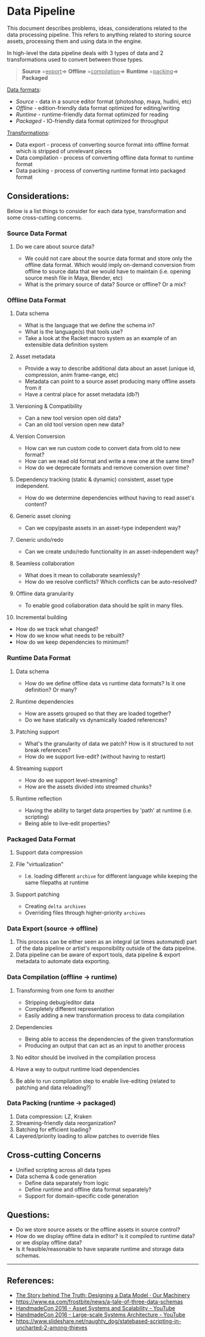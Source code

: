 # Data Pipeline

This document describes problems, ideas, considerations related to the data processing pipeline. This refers to anything related to storing source assets, processing them and using data in the engine. 

In high-level the data pipeline deals with 3 types of data and 2 transformations used to convert between those types.

> **Source** =<u>export</u>=> **Offline** =<u>compilation</u>=> **Runtime** =<u>packing</u>=> **Packaged**

<u>Data formats</u>:

- *Source* - data in a source editor format (photoshop, maya, hudini, etc)
- *Offline* - edition-friendly data format optimized for editing/writing
- *Runtime* - runtime-friendly data format optimized for reading
- *Packaged* - IO-friendly data format optimized for throughput

<u>Transformations</u>:

- Data export - process of converting source format into offline format which is stripped of unrelevant pieces
- Data compilation - process of converting offline data format to runtime format
- Data packing - process of converting runtime format into packaged format

## Considerations:

Below is a list things to consider for each data type, transformation and some cross-cutting concerns.

### Source Data Format

1. Do we care about source data?

   - We could not care about the source data format and store only the offline data format. Which would imply on-demand conversion from offline to source data that we would have to maintain (i.e. opening source mesh file in Maya, Blender, etc)
   - What is the primary source of data? Source or offline? Or a mix?

### Offline Data Format

1. Data schema

   - What is the language that we define the schema in?
   - What is the language(s) that tools use?
   - Take a look at the Racket macro system as an example of an extensible data definition system

2. Asset metadata

   - Provide a way to describe additional data about an asset (unique id, compression, anim frame-range, etc)
   - Metadata can point to a source asset producing many offline assets from it
   - Have a central place for asset metadata (db?)

3. Versioning & Compatibility

   - Can a new tool version open old data?
   - Can an old tool version open new data?

4. Version Conversion

   - How can we run custom code to convert data from old to new format?
   - How can we read old format and write a new one at the same time?
   - How do we deprecate formats and remove conversion over time?

5. Dependency tracking (static & dynamic) consistent, asset type independent.

   - How do we determine dependencies without having to read asset's content?

6. Generic asset cloning

   - Can we copy/paste assets in an asset-type independent way?

7. Generic undo/redo

   - Can we create undo/redo functionality in an asset-independent way?

8. Seamless collaboration

   - What does it mean to collaborate seamlessly?
   - How do we resolve conflicts? Which conflicts can be auto-resolved?

9. Offline data granularity

   - To enable good collaboration data should be split in many files.

10. Incremental building

   - How do we track what changed?
   - How do we know what needs to be rebuilt?
   - How do we keep dependencies to minimum?

### Runtime Data Format

1. Data schema

   - How do we define offline data vs runtime data formats? Is it one definition? Or many?

2. Runtime dependencies

   - How are assets grouped so that they are loaded together?
   - Do we have statically vs dynamically loaded references?

3. Patching support

   - What's the granularity of data we patch? How is it structured to not break references?
   - How do we support live-edit? (without having to restart)

4. Streaming support

   - How do we support level-streaming?
   - How are the assets divided into streamed chunks?

5. Runtime reflection

   - Having the ability to target data properties by 'path' at runtime (i.e. scripting)
   - Being able to live-edit properties?

### Packaged Data Format

1. Support data compression
2. File "virtualization"

   - I.e. loading different `archive` for different language while keeping the same filepaths at runtime

3. Support patching

   - Creating `delta archives`
   - Overriding files through higher-priority `archives`

### Data Export (source -> offline)

1. This process can be either seen as an integral (at times automated) part of the data pipeline or artist's responsibility outside of the data pipeline.
2. Data pipeline can be aware of export tools, data pipeline & export metadata to automate data exporting.

### Data Compilation (offline -> runtime)

1. Transforming from one form to another

   - Stripping debug/editor data
   - Completely different representation 
   - Easily adding a new transformation process to data compilation

2. Dependencies

   - Being able to access the dependencies of the given transformation
   - Producing an output that can act as an input to another process

3. No editor should be involved in the compilation process

4. Have a way to output runtime load dependencies

5. Be able to run compilation step to enable live-editing (related to patching and data reloading?)

### Data Packing (runtime -> packaged)

1. Data compression: LZ, Kraken
2. Streaming-friendly data reorganization?
3. Batching for efficient loading?
4. Layered/priority loading to allow patches to override files

## Cross-cutting Concerns

- Unified scripting across all data types
- Data schema & code generation
  - Define data separately from logic
  - Define runtime and offline data format separately?
  - Support for domain-specific code generation

## Questions:

- Do we store source assets or the offline assets in source control?
- How do we display offline data in editor? is it compiled to runtime data? or we display offline data?
- Is it feasible/reasonable to have separate runtime and storage data schemas.





------



## References:
- [The Story behind The Truth: Designing a Data Model · Our Machinery](https://ourmachinery.com/post/the-story-behind-the-truth-designing-a-data-model/)
- https://www.ea.com/frostbite/news/a-tale-of-three-data-schemas
- [HandmadeCon 2016 - Asset Systems and Scalability - YouTube](https://www.youtube.com/watch?v=7KXVox0-7lU)
- [HandmadeCon 2016 - Large-scale Systems Architecture - YouTube](https://www.youtube.com/watch?v=gpINOFQ32o0)
- https://www.slideshare.net/naughty_dog/statebased-scripting-in-uncharted-2-among-thieves



